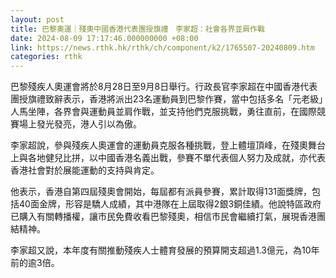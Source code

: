 ```yaml
---
layout: post
title: 巴黎奧運｜殘奧中國香港代表團授旗禮　李家超：社會各界並肩作戰
date: 2024-08-09 17:17:46.000000000 +08:00
link: https://news.rthk.hk/rthk/ch/component/k2/1765507-20240809.htm
categories: rthk
---
```


巴黎殘疾人奧運會將於8月28日至9月8日舉行。行政長官李家超在中國香港代表團授旗禮致辭表示，香港將派出23名運動員到巴黎作賽，當中包括多名「元老級」人馬坐陣，各界會與運動員並肩作戰，並支持他們克服挑戰，勇往直前，在國際競賽場上發光發亮，港人引以為傲。

李家超說，參與殘疾人奧運會的運動員克服各種挑戰，登上體壇頂峰，在殘奧舞台上與各地健兒比拼，以中國香港名義出戰，參賽不單代表個人努力及成就，亦代表香港社會對於展能運動的支持與肯定。

他表示，香港自第四屆殘奧會開始，每屆都有派員參賽，累計取得131面獎牌，包括40面金牌，形容是驕人成績，其中港隊在上屆取得2銀3銅佳績。他說特區政府已購入有關轉播權，讓市民免費收看巴黎殘奧，相信市民會繼續打氣，展現香港團結精神。

李家超又說，本年度有關推動殘疾人士體育發展的預算開支超過1.3億元，為10年前的逾3倍。
